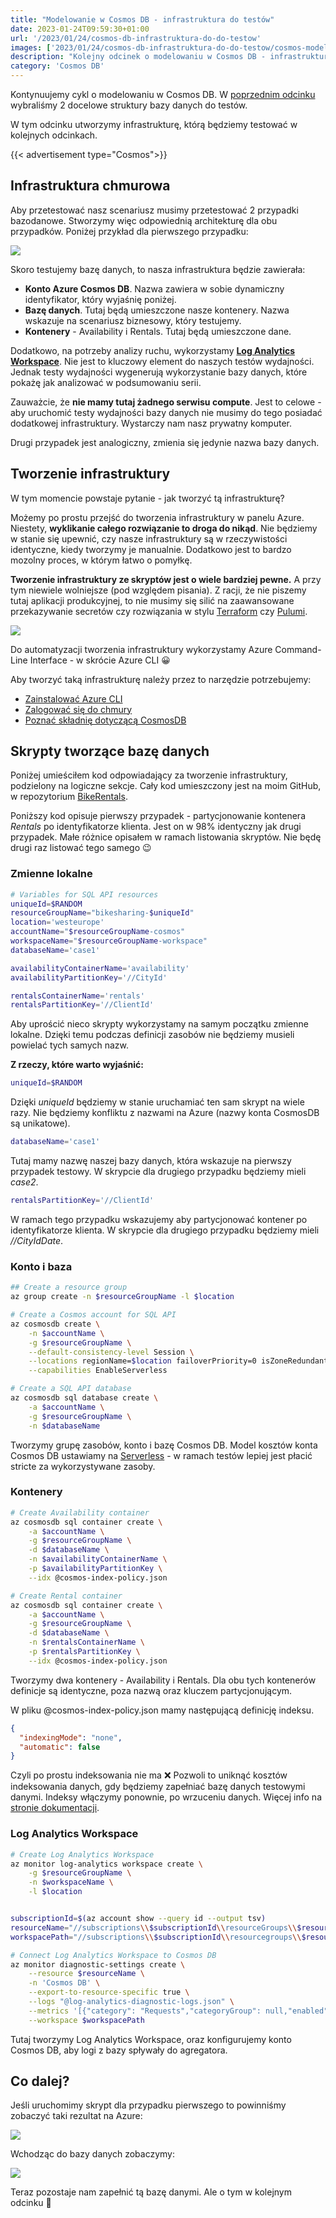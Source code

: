```yaml
---
title: "Modelowanie w Cosmos DB - infrastruktura do testów"
date: 2023-01-24T09:59:30+01:00
url: '/2023/01/24/cosmos-db-infrastruktura-do-do-testow'
images: ['2023/01/24/cosmos-db-infrastruktura-do-do-testow/cosmos-modeling.jpg']
description: "Kolejny odcinek o modelowaniu w Cosmos DB - infrastruktura do testów"
category: 'Cosmos DB'
---
```


Kontynuujemy cykl o modelowaniu w Cosmos DB. W [poprzednim odcinku](/2022/12/14/cosmos-db-struktury-bazy-do-testów/) wybraliśmy 2 docelowe struktury bazy danych do testów.

W tym odcinku utworzymy infrastrukturę, którą będziemy testować w kolejnych odcinkach.

{{< advertisement type="Cosmos">}}

## Infrastruktura chmurowa

Aby przetestować nasz scenariusz musimy przetestować 2 przypadki bazodanowe. Stworzymy więc odpowiednią architekturę dla obu przypadków. Poniżej przykład dla pierwszego przypadku:

[![](infrastructure.jpg)](infrastructure.jpg)

Skoro testujemy bazę danych, to nasza infrastruktura będzie zawierała:

- **Konto Azure Cosmos DB**. Nazwa zawiera w sobie dynamiczny identyfikator, który wyjaśnię poniżej. 
- **Bazę danych**. Tutaj będą umieszczone nasze kontenery. Nazwa wskazuje na scenariusz biznesowy, który testujemy.
- **Kontenery** - Availability i Rentals. Tutaj będą umieszczone dane.

Dodatkowo, na potrzeby analizy ruchu, wykorzystamy [**Log Analytics Workspace**](https://learn.microsoft.com/en-us/azure/azure-monitor/logs/quick-create-workspace?tabs=azure-portal). Nie jest to kluczowy element do naszych testów wydajności. Jednak testy wydajności wygenerują wykorzystanie bazy danych, które pokażę jak analizować w podsumowaniu serii. 

Zauważcie, że **nie mamy tutaj żadnego serwisu compute**. Jest to celowe - aby uruchomić testy wydajności bazy danych nie musimy do tego posiadać dodatkowej infrastruktury. Wystarczy nam nasz prywatny komputer.

Drugi przypadek jest analogiczny, zmienia się jedynie nazwa bazy danych.

## Tworzenie infrastruktury

W tym momencie powstaje pytanie - jak tworzyć tą infrastrukturę?

Możemy po prostu przejść do tworzenia infrastruktury w panelu Azure. Niestety, **wyklikanie całego rozwiązanie to droga do nikąd**. Nie będziemy w stanie się upewnić, czy nasze infrastruktury są w rzeczywistości identyczne, kiedy tworzymy je manualnie. Dodatkowo jest to bardzo mozolny proces, w którym łatwo o pomyłkę.

**Tworzenie infrastruktury ze skryptów jest o wiele bardziej pewne.** A przy tym niewiele wolniejsze (pod względem pisania). Z racji, że nie piszemy tutaj aplikacji produkcyjnej, to nie musimy się silić na zaawansowane przekazywanie secretów czy rozwiązania w stylu [Terraform](https://www.terraform.io/) czy [Pulumi](https://www.pulumi.com/).

![](azcli.png)

Do automatyzacji tworzenia infrastruktury wykorzystamy Azure Command-Line Interface - w skrócie Azure CLI 😀

Aby tworzyć taką infrastrukturę należy przez to narzędzie potrzebujemy:

- [Zainstalować Azure CLI](https://learn.microsoft.com/en-us/cli/azure/install-azure-cli)
- [Zalogować się do chmury](https://learn.microsoft.com/en-us/cli/azure/authenticate-azure-cli)
- [Poznać składnię dotyczącą CosmosDB](https://learn.microsoft.com/en-us/cli/azure/cosmosdb?view=azure-cli-latest) 

## Skrypty tworzące bazę danych

Poniżej umieściłem kod odpowiadający za tworzenie infrastruktury, podzielony na logiczne sekcje. Cały kod umieszczony jest na moim GitHub, w repozytorium [BikeRentals](https://github.com/rmaziarka/BikeSharing/tree/master/BikeSharing.Infrastructure).

Poniższy kod opisuje pierwszy przypadek - partycjonowanie kontenera _Rentals_ po identyfikatorze klienta. Jest on w 98% identyczny jak drugi przypadek. Małe różnice opisałem w ramach listowania skryptów. Nie będę drugi raz listować tego samego 😉  

### Zmienne lokalne

```sh
# Variables for SQL API resources
uniqueId=$RANDOM
resourceGroupName="bikesharing-$uniqueId"
location='westeurope'
accountName="$resourceGroupName-cosmos"
workspaceName="$resourceGroupName-workspace"
databaseName='case1'

availabilityContainerName='availability'
availabilityPartitionKey='//CityId'

rentalsContainerName='rentals'
rentalsPartitionKey='//ClientId'
```

Aby uprościć nieco skrypty wykorzystamy na samym początku zmienne lokalne. Dzięki temu podczas definicji zasobów nie będziemy musieli powielać tych samych nazw.

**Z rzeczy, które warto wyjaśnić:**

```sh
uniqueId=$RANDOM
```
Dzięki _uniqueId_ będziemy w stanie uruchamiać ten sam skrypt na wiele razy. Nie będziemy konfliktu z nazwami na Azure (nazwy konta CosmosDB są unikatowe).

```sh
databaseName='case1'
```
Tutaj mamy nazwę naszej bazy danych, która wskazuje na pierwszy przypadek testowy. W skrypcie dla drugiego przypadku będziemy mieli _case2_.

```sh
rentalsPartitionKey='//ClientId'
```
W ramach tego przypadku wskazujemy aby partycjonować kontener po identyfikatorze klienta. W skrypcie dla drugiego przypadku będziemy mieli _//CityIdDate_.


### Konto i baza


```sh
## Create a resource group
az group create -n $resourceGroupName -l $location

# Create a Cosmos account for SQL API
az cosmosdb create \
    -n $accountName \
    -g $resourceGroupName \
    --default-consistency-level Session \
    --locations regionName=$location failoverPriority=0 isZoneRedundant=False \
    --capabilities EnableServerless

# Create a SQL API database
az cosmosdb sql database create \
    -a $accountName \
    -g $resourceGroupName \
    -n $databaseName
```

Tworzymy grupę zasobów, konto i bazę Cosmos DB. Model kosztów konta Cosmos DB ustawiamy na [Serverless](https://learn.microsoft.com/en-us/azure/cosmos-db/serverless) - w ramach testów lepiej jest płacić stricte za wykorzystywane zasoby. 

### Kontenery

```sh
# Create Availability container
az cosmosdb sql container create \
    -a $accountName \
    -g $resourceGroupName \
    -d $databaseName \
    -n $availabilityContainerName \
    -p $availabilityPartitionKey \
    --idx @cosmos-index-policy.json

# Create Rental container
az cosmosdb sql container create \
    -a $accountName \
    -g $resourceGroupName \
    -d $databaseName \
    -n $rentalsContainerName \
    -p $rentalsPartitionKey \
    --idx @cosmos-index-policy.json
```

Tworzymy dwa kontenery - Availability i Rentals. Dla obu tych kontenerów definicje są identyczne, poza nazwą oraz kluczem partycjonującym.

W pliku @cosmos-index-policy.json mamy następującą definicję indeksu.
```json
{
  "indexingMode": "none",
  "automatic": false
}
```
Czyli po prostu indeksowania nie ma ❌ Pozwoli to uniknąć kosztów indeksowania danych, gdy będziemy zapełniać bazę danych testowymi danymi. Indeksy włączymy ponownie, po wrzuceniu danych. Więcej info na [stronie dokumentacji](https://learn.microsoft.com/en-us/azure/cosmos-db/index-policy#indexing-mode).

### Log Analytics Workspace

```sh
# Create Log Analytics Workspace
az monitor log-analytics workspace create \
    -g $resourceGroupName \
    -n $workspaceName \
    -l $location


subscriptionId=$(az account show --query id --output tsv)
resourceName="//subscriptions\\$subscriptionId\\resourceGroups\\$resourceGroupName\\providers\\Microsoft.DocumentDb\\databaseAccounts\\$accountName"
workspacePath="//subscriptions\\$subscriptionId\\resourcegroups\\$resourceGroupName\\providers\\microsoft.operationalinsights\\workspaces\\$workspaceName"

# Connect Log Analytics Workspace to Cosmos DB
az monitor diagnostic-settings create \
    --resource $resourceName \
    -n 'Cosmos DB' \
    --export-to-resource-specific true \
    --logs "@log-analytics-diagnostic-logs.json" \
    --metrics '[{"category": "Requests","categoryGroup": null,"enabled": true,"retentionPolicy": {"enabled": false,"days": 0}}]' \
    --workspace $workspacePath
```

Tutaj tworzymy Log Analytics Workspace, oraz konfigurujemy konto Cosmos DB, aby logi z bazy spływały do agregatora.

## Co dalej?

Jeśli uruchomimy skrypt dla przypadku pierwszego to powinniśmy zobaczyć taki rezultat na Azure:

[![](azure.png)](azure.png)

Wchodząc do bazy danych zobaczymy:

[![](azure2.png)](azure2.png)

Teraz pozostaje nam zapełnić tą bazę danymi. Ale o tym w kolejnym odcinku 🤩
